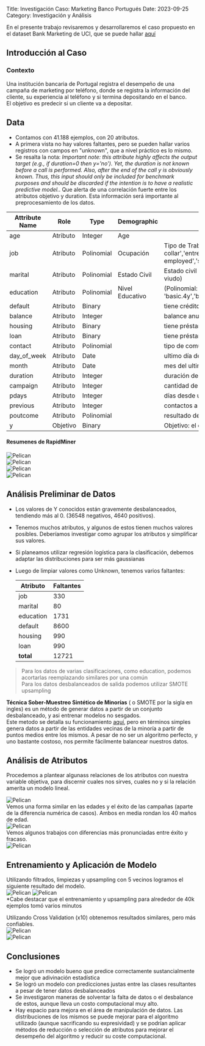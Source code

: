 Title: Investigación Caso: Marketing Banco Portugués
Date: 2023-09-25
Category: Investigación y Análisis



En el presente trabajo revisaremos y desarrollaremos el caso propuesto en el dataset Bank Marketing de UCI, que se puede hallar [aquí](https://archive.ics.uci.edu/dataset/222/bank+marketing)

## Introducción al Caso  
### Contexto  
Una institución bancaria de Portugal registra el desempeño de una campaña de marketing por teléfono, donde se registra la información del cliente, su experiencia al teléfono y si termina depositando en el banco.  
El objetivo es predecir si un cliente va a depositar.   

## Data  

- Contamos con 41.188 ejemplos, con 20 atributos.  
- A primera vista no hay valores faltantes, pero se pueden hallar varios registros con campos en "unknown", que a nivel práctico es lo mismo.  
- Se resalta la nota: *Important note:  this attribute highly affects the output target (e.g., if duration=0 then y='no'). Yet, the duration is not known before a call is performed. Also, after the end of the call y is obviously known. Thus, this input should only be included for benchmark purposes and should be discarded if the intention is to have a realistic predictive model.*. Que alerta de una correlación fuerte entre los atributos objetivo y duration. Esta información será importante al preprocesamiento de los datos.


<table>
<thead>
<tr>
    <th>Attribute Name</th><th>Role</th><th>Type</th><th>Demographic</th><th>Description</th><th>Units</th><th>Missing Values</th>
</tr>
</thead> 
<tbody><tr><td>age</td><td>Atributo</td><td>Integer</td><td>Age</td><td></td><td></td><td>false</td> </tr><tr><td>job</td><td>Atributo</td><td>Polinomial</td><td>Ocupación</td><td>Tipo de Trabajo (Polinomial: 'admin.','blue-collar','entrepreneur','housemaid','management','retired','self-employed','services','student','technician','unemployed','unknown')</td><td></td><td>false</td> </tr><tr><td>marital</td><td>Atributo</td><td>Polinomial</td><td>Estado Civil</td><td>Estado civil (Polinomial: 'divorced','married','single','unknown'; note: 'divorced' representa divorciado y viudo)</td><td></td><td>false</td> </r><tr><td>education</td><td>Atributo</td><td>Polinomial</td><td>Nivel Educativo</td><td>(Polinomial: 'basic.4y','basic.6y','basic.9y','high.school','illiterate','professional.course','university.degree','unknown')</td><td></td><td>false</td> </tr><tr><td>default</td><td>Atributo</td><td>Binary</td><td></td><td>tiene crédito en default?</td><td></td><td>false</td> </tr><tr><td>balance</td><td>Atributo</td><td>Integer</td><td></td><td>balance anual promedio</td><td>euros</td><td>false</td> </tr><tr><td>housing</td><td>Atributo</td><td>Binary</td><td></td><td>tiene préstamo hipotecario?</td><td></td><td>false</td> </tr><tr><td>loan</td><td>Atributo</td><td>Binary</td><td></td><td>tiene préstamo personal?</td><td></td><td>false</td> </tr><tr><td>contact</td><td>Atributo</td><td>Polinomial</td><td></td><td>tipo de comunicación (Polinomial: 'cellular','telephone') </td><td></td><td>true</td> </tr><tr><td>day_of_week</td><td>Atributo</td><td>Date</td><td></td><td>ultimo día de contacto de la semana</td><td></td><td>false</td> </tr><tr><td>month</td><td>Atributo</td><td>Date</td><td></td><td>mes del ultimo contacto (Polinomial: 'jan', 'feb', 'mar', ..., 'nov', 'dec')</td><td></td><td>false</td> </tr><tr><td>duration</td><td>Atributo</td><td>Integer</td><td></td><td> duración del último contacto. </td><td></td><td>false</td> </tr><tr><td>campaign</td><td>Atributo</td><td>Integer</td><td></td><td>cantidad de veces que se contacto al cliente en esta campaña ( numérico, incluye ultima llamada)</td><td></td><td>false</td> </tr><tr><td>pdays</td><td>Atributo</td><td>Integer</td><td></td><td>días desde último contacto (-1 si no se contacto)</td><td></td><td>true</td> </tr><tr><td>previous</td><td>Atributo</td><td>Integer</td><td></td><td>contactos a este cliente previo a la campaña</td><td></td><td>false</td> </tr><tr><td>poutcome</td><td>Atributo</td><td>Polinomial</td><td></td><td>resultado de campaña pasada (Polinomial: 'failure','nonexistent','success')</td><td></td><td>true</td> </tr><tr><td>y</td><td>Objetivo</td><td>Binary</td><td></td><td>Objetivo: el cliente depositó?</td><td></td><td>false</td> </tr></tbody>
</table>


#### Resumenes de RapidMiner  
![Pelican](../../images/ut3banking/image-1.png)  
![Pelican](../../images/ut3banking/image.png)  
![Pelican](../../images/ut3banking/image-2.png)  
![Pelican](../../images/ut3banking/image-3.png)

## Análisis Preliminar de Datos  
- Los valores de Y conocidos están gravemente desbalanceados, tendiendo más al 0.  (36548 negativos, 4640 positivos).  
- Tenemos muchos atributos, y algunos de estos tienen muchos valores posibles. Deberíamos investigar como agrupar los atributos y simplificar sus valores.  
- Si planeamos utilizar regresión logística para la clasificación, debemos adaptar las distribuciones para ser más gaussianas  
- Luego de limpiar valores como Unknown, tenemos varios faltantes:  

    |**Atributo**|**Faltantes**|
    |---|---|
    |job|330|
    |marital|80|
    |education|1731|
    |default|8600|
    |housing|990|
    |loan|990|
    |**total**|12721|  




> Para los datos de varias clasificaciones, como education, podemos acortarlas reemplazando similares por una común    
> Para los datos desbalanceados de salida podemos utilizar SMOTE upsampling    


**Técnica Sober-Muestreo Sintético de Minorías** ( o SMOTE por la sigla en ingles) es un método de generar datos a partir de un conjunto desbalanceado, y asi entrenar modelos no sesgados.  
Este metodo se detalla su funcionamiento [aquí](https://www.sciencedirect.com/science/article/abs/pii/S0020025519306838), pero en términos simples genera datos a partir de las entidades vecinas de la minoría a partir de puntos medios entre los mismos. A pesar de no ser un algoritmo perfecto, y uno bastante costoso, nos permite fácilmente balancear nuestros datos.  

## Análisis de Atributos  
Procedemos a plantear algunass relaciones de los atributos con nuestra variable objetiva, para discernir cuales nos sirves, cuales no y si la relación amerita un modelo lineal.

![Pelican](../../images/ut3banking/imageb.png)  
Vemos una forma similar en las edades y el éxito de las campañas (aparte de la diferencia numérica de casos). Ambos en media rondan los 40 maños de edad.  
![Pelican](../../images/ut3banking/image-1b.png)  
Vemos algunos trabajos con diferencias más pronunciadas entre éxito y fracaso.  
![Pelican](../../images/ut3banking/image-2b.png)  


## Entrenamiento y Aplicación de Modelo  
Utilizando filtrados, limpiezas y upsampling con 5 vecinos logramos el siguiente resultado del modelo.  
![Pelican](../../images/ut3banking/image-5b.png)
![Pelican](../../images/ut3banking/image-4b.png)  
*Cabe destacar que el entrenamiento y upsampling para alrededor de 40k ejemplos tomó varios minutos

Utilizando Cross Validation (x10) obtenemos resultados similares, pero más confiables.  
![Pelican](../../images/ut3banking/imagec.png)  
![Pelican](../../images/ut3banking/image-1c.png)

## Conclusiones  
- Se logró un modelo bueno que predice correctamente sustancialmente mejor que adivinación estadística  
- Se logró un modelo con predicciones justas entre las clases resultantes a pesar de tener datos desbalanceados  
- Se investigaron maneras de solventar la falta de datos o el desbalance de estos, aunque lleva un costo computacional muy alto.  
- Hay espacio para mejora en el área de manipulación de datos. Las distribuciones de los mismos se puede mejorar para el algoritmo utilizado (aunque sacrificando su expresividad) y se podrían aplicar métodos de reducción o selección de atributos para mejorar el desempeño del algoritmo y reducir su coste computacional.  
